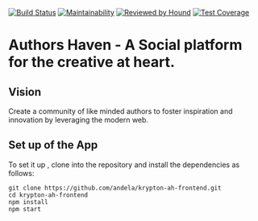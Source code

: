 [![Build Status](https://travis-ci.com/andela/krypton-ah-frontend.svg?branch=ch-initial-project-setup-%23162414110)](https://travis-ci.com/andela/krypton-ah-frontend) [![Maintainability](https://api.codeclimate.com/v1/badges/7f5967ce2222d0eb5fae/maintainability)](https://codeclimate.com/github/andela/krypton-ah-frontend/maintainability) [![Reviewed by Hound](https://img.shields.io/badge/Reviewed_by-Hound-8E64B0.svg)](https://houndci.com) [![Test Coverage](https://api.codeclimate.com/v1/badges/7f5967ce2222d0eb5fae/test_coverage)](https://codeclimate.com/github/andela/krypton-ah-frontend/test_coverage)

# Authors Haven - A Social platform for the creative at heart.

## Vision

Create a community of like minded authors to foster inspiration and innovation
by leveraging the modern web.

## Set up of the App

To set it up , clone into the repository and install the dependencies as follows:

```
git clone https://github.com/andela/krypton-ah-frontend.git
cd krypton-ah-frontend
npm install
npm start
```
